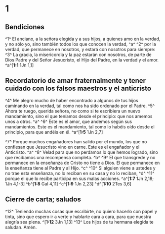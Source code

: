 # 1
## Bendiciones
^1^ El anciano, a la señora elegida y a sus hijos, a quienes amo en la verdad, y no sólo yo, sino también todos los que conocen la verdad, ^a^ ^2^ por la verdad, que permanece en nosotros, y estará con nosotros para siempre: ^3^ La gracia, la misericordia y la paz estarán con nosotros, de parte de Dios Padre y del Señor Jesucristo, el Hijo del Padre, en la verdad y el amor.
^a^[**1:1** 1Jn 1,1]

## Recordatorio de amar fraternalmente y tener cuidado con los falsos maestros y el anticristo
 ^4^ Me alegro mucho de haber encontrado a algunos de tus hijos caminando en la verdad, tal como nos ha sido ordenado por el Padre. ^5^ Ahora te ruego, querida señora, no como si te escribiera un nuevo mandamiento, sino el que teníamos desde el principio: que nos amemos unos a otros. ^a^ ^6^ Este es el amor, que andemos según sus mandamientos. Este es el mandamiento, tal como lo habéis oído desde el principio, para que andéis en él.
^a^[**1:5** 1Jn 2,7]

 ^7^ Porque muchos engañadores han salido por el mundo, los que no confiesan que Jesucristo vino en carne. Este es el engañador y el Anticristo. ^a^ ^8^ Velad para que no perdamos lo que hemos logrado, sino que recibamos una recompensa completa. ^b^ ^9^ El que transgrede y no permanece en la enseñanza de Cristo no tiene a Dios. El que permanece en la enseñanza tiene al Padre y al Hijo. ^c^ ^10^ Si alguien viene a ustedes y no trae esta enseñanza, no lo reciban en su casa y no lo reciban, ^d^ ^11^ porque el que lo recibe participa en sus malas acciones.
^a^[**1:7** 1Jn 2,18; 1Jn 4,1-3] ^b^[**1:8** Gal 4,11] ^c^[**1:9** 1Jn 2,23] ^d^[**1:10** 2Tes 3,6]

## Cierre de carta; saludos
 ^12^ Teniendo muchas cosas que escribirte, no quiero hacerlo con papel y tinta, sino que espero ir a verte y hablarte cara a cara, para que nuestra alegría sea plena. ^[**1:12** 3Jn 1,13] ^13^ Los hijos de tu hermana elegida te saludan. Amén.